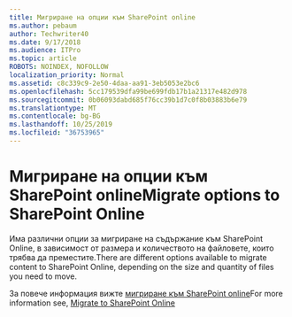 ```yaml
---
title: Мигриране на опции към SharePoint online
ms.author: pebaum
author: Techwriter40
ms.date: 9/17/2018
ms.audience: ITPro
ms.topic: article
ROBOTS: NOINDEX, NOFOLLOW
localization_priority: Normal
ms.assetid: c8c339c9-2e50-4daa-aa91-3eb5053e2bc6
ms.openlocfilehash: 5cc179539dfa99be699fdb17b1a21317e482d978
ms.sourcegitcommit: 0b06093dabd685f76cc39b1d7c0f8b03883b6e79
ms.translationtype: MT
ms.contentlocale: bg-BG
ms.lasthandoff: 10/25/2019
ms.locfileid: "36753965"
---
```

# <a name="migrate-options-to-sharepoint-online"></a><span data-ttu-id="92f14-102">Мигриране на опции към SharePoint online</span><span class="sxs-lookup"><span data-stu-id="92f14-102">Migrate options to SharePoint Online</span></span>

<span data-ttu-id="92f14-103">Има различни опции за мигриране на съдържание към SharePoint Online, в зависимост от размера и количеството на файловете, които трябва да преместите.</span><span class="sxs-lookup"><span data-stu-id="92f14-103">There are different options available to migrate content to SharePoint Online, depending on the size and quantity of files you need to move.</span></span>
  
<span data-ttu-id="92f14-104">За повече информация вижте [мигриране към SharePoint online](https://go.microsoft.com/fwlink/?linkid-2022029)</span><span class="sxs-lookup"><span data-stu-id="92f14-104">For more information see, [Migrate to SharePoint Online](https://go.microsoft.com/fwlink/?linkid-2022029)</span></span>
  

